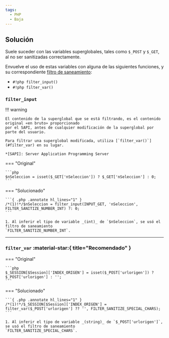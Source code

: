 ```yaml
---
tags:
  - PHP
  - Baja
---
```


## Solución

Suele suceder con las variables superglobales, tales como `$_POST` y `$_GET`, al no ser sanitizadas correctamente.

Envuelve el uso de estas variables con alguna de las siguientes funciones, y su correspondiente
[filtro de saneamiento](https://www.php.net/manual/en/filter.constants.php#constant.filter-unsafe-raw):

- `#!php filter_input()`
- `#!php filter_var()`

### `filter_input`

!!! warning

    El contenido de la superglobal que se está filtrando, es el contenido original «en bruto» proporcionado
    por el SAPI, antes de cualquier modificación de la superglobal por parte del usuario.

    Para filtrar una superglobal modificada, utiliza [`filter_var()`](#filter_var) en su lugar.

    *[SAPI]: Server Application Programming Server


=== "Original"

    ```php
    $nSeleccion = isset($_GET['nSeleccion']) ? $_GET['nSeleccion'] : 0;
    ```

=== "Solucionado"

    ```{ .php .annotate hl_lines="1" }
    /*(1)!*/$nSeleccion = filter_input(INPUT_GET, 'nSeleccion', FILTER_SANITIZE_NUMBER_INT) ?: 0;
    ```

    1. Al inferir el tipo de variable _(int)_ de `$nSeleccion`, se usó el filtro de saneamiento
    `FILTER_SANITIZE_NUMBER_INT`.
---

### `filter_var` :material-star:{ title="Recomendado" }

=== "Original"

    ```php
    $_SESSION[$Session]['INDEX_ORIGEN'] = isset($_POST['urlorigen']) ? $_POST['urlorigen'] : '';
    ```

=== "Solucionado"

    ```{ .php .annotate hl_lines="1" }
    /*(1)!*/$_SESSION[$Session]['INDEX_ORIGEN'] = filter_var($_POST['urlorigen'] ?? '', FILTER_SANITIZE_SPECIAL_CHARS);
    ```

    1. Al inferir el tipo de variable _(string)_ de `$_POST['urlorigen']`, se usó el filtro de saneamiento
    `FILTER_SANITIZE_SPECIAL_CHARS`.
